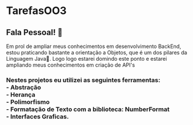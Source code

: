 # TarefasOO3
## Fala Pessoal! 👋
Em prol de ampliar meus conhecimentos em desenvolvimento BackEnd, estou praticando bastante a orientação a Objetos, que é um dos pilares da Linguagem Java🤗. Logo logo estarei domindo este ponto e estarei ampliando meus conhecimentos em criação de API's
### Nestes projetos eu utilizei as seguintes ferramentas: <br/> - Abstração <br/> - Herança <br/> - Polimorfismo <br/> - Formatação de Texto com a biblioteca: NumberFormat <br/> - Interfaces Graficas.
